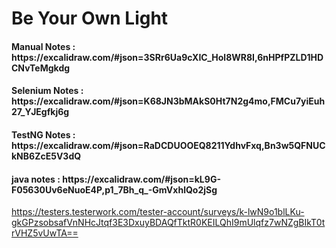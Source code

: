 <h1>Be Your Own Light</h1>

<h4>Manual Notes : https://excalidraw.com/#json=3SRr6Ua9cXIC_Hol8WR8I,6nHPfPZLD1HDCNvTeMgkdg</h4>
<h4>Selenium Notes : https://excalidraw.com/#json=K68JN3bMAkS0Ht7N2g4mo,FMCu7yiEuh27_YJEgfkj6g</h4>
<h4>TestNG Notes : https://excalidraw.com/#json=RaDCDUOOEQ8211YdhvFxq,Bn3w5QFNUCkNB6ZcE5V3dQ</h4>
<h4> java notes :  https://excalidraw.com/#json=kL9G-F05630Uv6eNuoE4P,p1_7Bh_q_-GmVxhlQo2jSg</h4>

https://testers.testerwork.com/tester-account/surveys/k-lwN9o1blLKu-gkGPzsobsafVnNHcJtqf3E3DxuyBDAQfTktR0KEILQhI9mUlqfz7wNZgBIkT0trVHZ5vUwTA==
